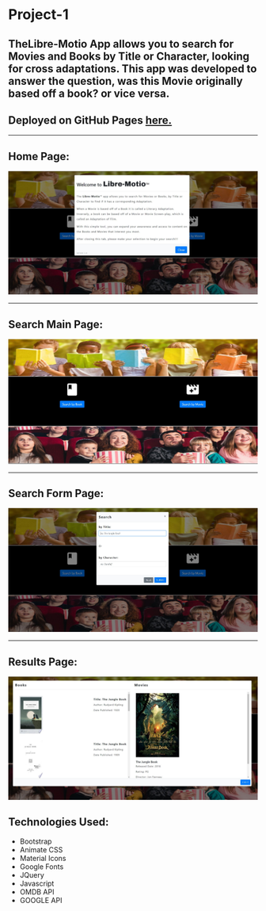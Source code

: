 # Project-1


## TheLibre-Motio App allows you to search for Movies and Books by Title or Character, looking for cross adaptations.  This app was developed to answer the question, was this Movie originally based off a book? or vice versa.



## Deployed on GitHub Pages <a href="https://pchiii.github.io/Project-1/" rel="nofollow"> here.</a>

- - -
## Home Page:


![](assets/images/screenshots/home.JPG)

- - -

## Search Main Page:

![](assets/images/screenshots/search.JPG)

- - -
## Search Form Page:

![](assets/images/screenshots/search1.JPG)

- - -

## Results Page:

![](assets/images/screenshots/results.JPG)

 
## Technologies Used:

* Bootstrap
* Animate CSS
* Material Icons
* Google Fonts
* JQuery
* Javascript
* OMDB API
* GOOGLE API






